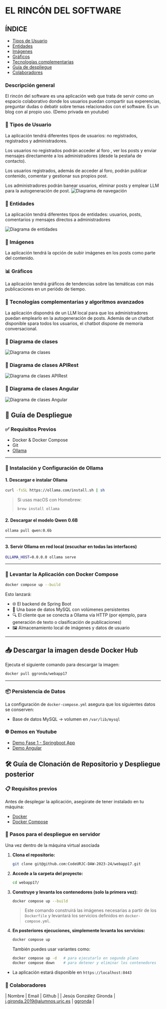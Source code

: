 # EL RINCÓN DEL SOFTWARE

## ÍNDICE

- [Tipos de Usuario](#-tipos-de-usuario)
- [Entidades](#-entidades)
- [Imágenes](#-imágenes)
- [Gráficos](#-gráficos)
- [Tecnologías complementarias](#-tecnologías-complementarias-y-algoritmos-avanzados)
- [Guía de despliegue](#-requisitos-previos)
- [Colaboradores](#-colaboradores)

### Descripción general

El rincón del software es una aplicación web que trata de servir como un espacio colaborativo donde los usuarios puedan compartir sus experencias, preguntar dudas o debatir sobre temas relacionados con el software. Es un blog con al propio uso. (Demo privada en youtube)
### 👤 Tipos de Usuario

La aplicación tendrá diferentes tipos de usuarios: no registrados, registrados y administradores.

Los usuarios no registrados podrán acceder al foro , ver los posts y enviar mensajes directamente a los administradores (desde la pestaña de contacto).

Los usuarios registrados, además de acceder al foro, podrán publicar contenido, comentar y gestionar sus propios post.

Los administradores podrán  banear usuarios, eliminar posts y emplear LLM para la autogeneración de post.
![Diagrama de navegación](https://raw.githubusercontent.com/CodeURJC-DAW-2023-24/webapp17/main/webapp17/src/main/resources/static/diagrams/navigation_diagram.png)


### 🔑 Entidades 

La aplicación tendrá diferentes tipos de entidades: usuarios, posts, comentarios y mensajes directos a administradores

![Diagrama de entidades](https://raw.githubusercontent.com/CodeURJC-DAW-2023-24/webapp17/main/webapp17/src/main/resources/static/diagrams/ER-BBDD-DIAGRAM.png)

### 🌄 Imágenes

La aplicación tendrá la opción de subir imágenes en los posts como parte del contenido. 

### 📊 Gráficos

La aplicación tendrá gráficos de tendencias sobre las temáticas con más publicaciones en un periódo de tiempo.

### 🔮 Tecnologías complementarias y algoritmos avanzados

La aplicación  dispondrá de un LLM local para que los administradores puedan emplearlo en la  autogeneración de posts. Además de un chatbot disponible spara todos los usuarios, el chatbot dispone de memoria conversacional.

### 🔧 Diagrama de clases
![Diagrama de clases](https://raw.githubusercontent.com/CodeURJC-DAW-2023-24/webapp17/main/webapp17/src/main/resources/static/diagrams/class_diagram.png)

### 🔧 Diagrama de clases APIRest
![Diagrama de clases APIRest](https://raw.githubusercontent.com/CodeURJC-DAW-2023-24/webapp17/main/webapp17/src/main/resources/static/diagrams/rest.png)

### 🔧 Diagrama de clases Angular
![Diagrama de clases Angular](https://raw.githubusercontent.com/CodeURJC-DAW-2023-24/webapp17/main/webapp17/src/main/resources/static/diagrams/angular.png)
## 🚀 Guía de Despliegue

### ✅ Requisitos Previos

- Docker & Docker Compose
- Git
- [Ollama](https://ollama.com)

---

### 🧠 Instalación y Configuración de Ollama

#### 1. Descargar e instalar Ollama

```bash
curl -fsSL https://ollama.com/install.sh | sh
```

> Si usas macOS con Homebrew:
> ```bash
> brew install ollama
> ```


#### 2. Descargar el modelo Qwen 0.6B

```bash
ollama pull qwen:0.6b
```

---

#### 3. Servir Ollama en red local (escuchar en todas las interfaces)

```bash
OLLAMA_HOST=0.0.0.0 ollama serve
```

---

### 🐳 Levantar la Aplicación con Docker Compose

```bash
docker compose up --build
```

Esto lanzará:

- 🌐 El backend de Spring Boot
- 💾 Una base de datos MySQL con volúmenes persistentes
- 🔍 El cliente que se conecta a Ollama vía HTTP (por ejemplo, para generación de texto o clasificación de publicaciones)
- 🖼 Almacenamiento local de imágenes y datos de usuario

---
## 📥 Descargar la imagen desde Docker Hub

Ejecuta el siguiente comando para descargar la imagen:

```bash
docker pull ggronda/webapp17
```
---

### 📦 Persistencia de Datos

La configuración de `docker-compose.yml` asegura que los siguientes datos se conserven:

- Base de datos MySQL → volumen en `/var/lib/mysql`

### 🌐 Demos en Youtube
- [Demo Fase 1 - Springboot App](https://youtu.be/cso8NQsyryM)
- [Demo Angular](https://youtu.be/KoPP3sRImKQ)

## 🛠️ Guía de Clonación de Repositorio y Despliegue posterior

### 📋 Requisitos previos

Antes de desplegar la aplicación, asegúrate de tener instalado en tu máquina:

- [Docker](https://www.docker.com/get-started)
- [Docker Compose](https://docs.docker.com/compose/install/)

### 🚀 Pasos para el despliegue en servidor 

Una vez dentro de la máquina virtual asociada

1. **Clona el repositorio:**

   ```bash
   git clone git@github.com:CodeURJC-DAW-2023-24/webapp17.git
   ```

2. **Accede a la carpeta del proyecto:**

   ```bash
   cd webapp17/
   ```

3. **Construye y levanta los contenedores (solo la primera vez):**

   ```bash
   docker compose up --build
   ```

   > Este comando construirá las imágenes necesarias a partir de los `Dockerfile` y levantará los servicios definidos en `docker-compose.yml`.

4. **En posteriores ejecuciones, simplemente levanta los servicios:**

   ```bash
   docker compose up
   ```

   También puedes usar variantes como:

   ```bash
   docker compose up -d   # para ejecutarlo en segundo plano
   docker compose down    # para detener y eliminar los contenedores
   ```
- La aplicación estará disponible en `https://localhost:8443`
  

### 👥 Colaboradores

| Nombre | Email | Github |
| Jesús González Gironda | j.gironda.2019@alumnos.urjc.es | [ggronda](https://github.com/ggronda) |

